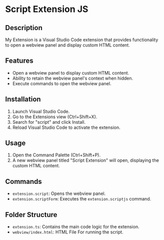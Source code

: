 # Script Extension JS

## Description
My Extension is a Visual Studio Code extension that provides functionality to open a webview panel and display custom HTML content.

## Features
- Open a webview panel to display custom HTML content.
- Ability to retain the webview panel's context when hidden.
- Execute commands to open the webview panel.

## Installation
1. Launch Visual Studio Code.
2. Go to the Extensions view (Ctrl+Shift+X).
3. Search for "script" and click Install.
4. Reload Visual Studio Code to activate the extension.

## Usage
1. Open the Command Palette (Ctrl+Shift+P).
2. A new webview panel titled "Script Extension" will open, displaying the custom HTML content.

## Commands
- `extension.script`: Opens the webview panel.
- `extension.scriptForm`: Executes the `extension.scriptjs` command.

## Folder Structure
- `extension.ts`: Contains the main code logic for the extension.
- `webview/index.html`: HTML File For running the script.
